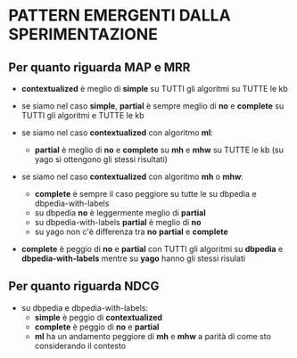 # PATTERN EMERGENTI DALLA SPERIMENTAZIONE

## Per quanto riguarda MAP e MRR
* __contextualized__ è meglio di __simple__ su TUTTI gli algoritmi su TUTTE le kb

* se siamo nel caso __simple__, __partial__ è sempre meglio di __no__ e __complete__ su TUTTI gli algoritmi e TUTTE le kb

* se siamo nel caso __contextualized__ con algoritmo __ml__:
	+ __partial__ è meglio di __no__ e __complete__ su __mh__ e __mhw__ su TUTTE le kb (su yago si ottengono gli stessi risultati)

* se siamo nel caso __contextualized__ con algoritmo __mh__ o __mhw__:
	+ __complete__ è sempre il caso peggiore su tutte le su dbpedia e dbpedia-with-labels
	+ su dbpedia __no__ è leggermente meglio di __partial__ 
	+ su dbpedia-with-labels __partial__ è meglio di __no__
	+ su yago non c'è differenza tra __no__ __partial__ e __complete__

* __complete__ è peggio di __no__ e __partial__ con TUTTI gli algoritmi su __dbpedia__ e __dbpedia-with-labels__ mentre su __yago__ hanno gli stessi risulati

## Per quanto riguarda NDCG
* su dbpedia e dbpedia-with-labels:
	+ __simple__ è peggio di __contextualized__
	+ __complete__ è peggio di __no__ e __partial__
	+ __ml__ ha un andamento peggiore di __mh__ e __mhw__ a parità di come sto considerando il contesto

